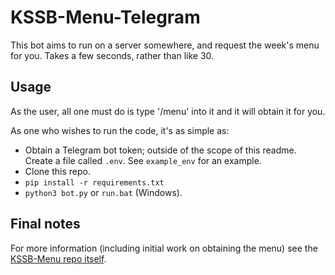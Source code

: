 # KSSB-Menu-Telegram

This bot aims to run on a server somewhere, and request the week's menu for you. Takes a few seconds, rather than like 30.

## Usage
As the user, all one must do is type '/menu' into it and it will obtain it for you.

As one who wishes to run the code, it's as simple as:
* Obtain a Telegram bot token; outside of the scope of this readme. Create a file called `.env`. See `example_env` for an example.
* Clone this repo.
* `pip install -r requirements.txt`
* `python3 bot.py` or `run.bat` (Windows).

## Final notes
For more information (including initial work on obtaining the menu) see the [KSSB-Menu repo itself](https://github.com/kssb-cc/kssb-menu).


